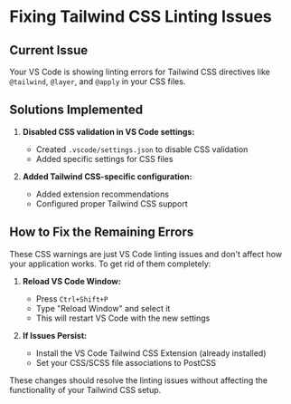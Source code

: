 # Fixing Tailwind CSS Linting Issues

## Current Issue

Your VS Code is showing linting errors for Tailwind CSS directives like `@tailwind`, `@layer`, and `@apply` in your CSS files.

## Solutions Implemented

1. **Disabled CSS validation in VS Code settings:**
   - Created `.vscode/settings.json` to disable CSS validation
   - Added specific settings for CSS files

2. **Added Tailwind CSS-specific configuration:**
   - Added extension recommendations
   - Configured proper Tailwind CSS support

## How to Fix the Remaining Errors

These CSS warnings are just VS Code linting issues and don't affect how your application works. To get rid of them completely:

1. **Reload VS Code Window:**
   - Press `Ctrl+Shift+P`
   - Type "Reload Window" and select it
   - This will restart VS Code with the new settings

2. **If Issues Persist:**
   - Install the VS Code Tailwind CSS Extension (already installed)
   - Set your CSS/SCSS file associations to PostCSS

These changes should resolve the linting issues without affecting the functionality of your Tailwind CSS setup.
